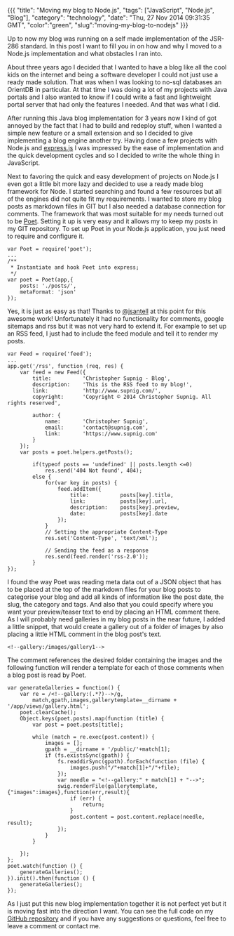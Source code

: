 {{{
    "title": "Moving my blog to Node.js",
    "tags": ["JavaScript", "Node.js", "Blog"],
    "category": "technology",
    "date": "Thu, 27 Nov 2014 09:31:35 GMT",
    "color":"green",
    "slug":"moving-my-blog-to-nodejs"
}}}

Up to now my blog was running on a self made implementation of the JSR-286
standard. In this post I want to fill you in on how and why I moved to a
Node.js implementation and what obstacles I ran into.
<!--more-->
About three years ago I decided that I wanted to have a blog like all the cool
kids on the internet and being a software developer I could not just use a ready
made solution. That was when I was looking to no-sql databases an OrientDB in particular.
At that time I was doing a lot of my projects with Java portals and I also wanted to know
if I could write a fast and lightweight portal server that had only the features I needed.
And that was what I did.

After running this Java blog implementation for 3 years now I kind of got annoyed by the fact
that I had to build and redeploy stuff, when I wanted a simple new feature or a small extension
and so I decided to give implementing a blog engine another try. Having done a few projects
with Node.js and [express.js](http://expressjs.com/) I was impressed by the ease of implementation
and the quick development cycles and so I decided to write the whole thing in JavaScript.

Next to favoring the quick and easy development of projects on Node.js I even got a little bit
more lazy and decided to use a ready made blog framework for Node. I started searching and found
a few resources but all of the engines did not quite fit my requirements. I wanted to store my
blog posts as markdown files in GIT but I also needed a database connection for comments.
The framework that was most suitable for my needs turned out to be [Poet](http://jsantell.github.io/poet/).
Setting it up is very easy and it allows my to keep my posts in my GIT repository. To set up
Poet in your Node.js application, you just need to require and configure it.

    var Poet = require('poet');
    ...
    /**
     * Instantiate and hook Poet into express;
     */
    var poet = Poet(app,{
        posts: './posts/',
        metaFormat: 'json'
    });

Yes, it is just as easy as that! Thanks to [@jsantell](https://twitter.com/jsantell) at this point for this awesome work!
Unfortunately it had no functionality for comments, google sitemaps and rss but it was not very hard to extend it.
For example to set up an RSS feed, I just had to include the feed module and tell it to render my posts.

    var Feed = require('feed');
    ...
    app.get('/rss', function (req, res) {
        var feed = new Feed({
            title:          'Christopher Supnig - Blog',
            description:    'This is the RSS feed to my blog!',
            link:           'http://www.supnig.com/',
            copyright:      'Copyright © 2014 Christopher Supnig. All rights reserved',

            author: {
                name:       'Christopher Supnig',
                email:      'contact@supnig.com',
                link:       'https://www.supnig.com'
            }
        });
        var posts = poet.helpers.getPosts();

            if(typeof posts == 'undefined' || posts.length <=0)
                res.send('404 Not found', 404);
            else {
                for(var key in posts) {
                    feed.addItem({
                        title:          posts[key].title,
                        link:           posts[key].url,
                        description:    posts[key].preview,
                        date:           posts[key].date
                    });
                }
                // Setting the appropriate Content-Type
                res.set('Content-Type', 'text/xml');

                // Sending the feed as a response
                res.send(feed.render('rss-2.0'));
            }
    });

I found the way Poet was reading meta data out of a JSON object that has to be placed at the top of the markdown files
for your blog posts to categorise your blog and add all kinds of information like the post date, the slug, the category and tags.
And also that you could specify where you want your preview/teaser text to end by placing an HTML comment there. As I will
probably need galleries in my blog posts in the near future, I added a little snippet, that would create a gallery out of a
folder of images by also placing a little HTML comment in the blog post's text.

    <!--gallery:/images/gallery1-->

The comment references the desired folder containing the images and the following function will render a template for each of those comments when
a blog post is read by Poet.

    var generateGalleries = function() {
        var re = /<!--gallery:(.*?)-->/g,
            match,gpath,images,gallerytemplate=__dirname + '/app/views/gallery.html';
        poet.clearCache();
        Object.keys(poet.posts).map(function (title) {
            var post = poet.posts[title];

            while (match = re.exec(post.content)) {
                images = [];
                gpath = __dirname + '/public/'+match[1];
                if (fs.existsSync(gpath)) {
                    fs.readdirSync(gpath).forEach(function (file) {
                        images.push("/"+match[1]+"/"+file);
                    });
                    var needle = "<!--gallery:" + match[1] + "-->";
                    swig.renderFile(gallerytemplate,{"images":images},function(err,result){
                        if (err) {
                            return;
                        }
                        post.content = post.content.replace(needle, result);
                    });
                }
            }

        });
    };
    poet.watch(function () {
        generateGalleries();
    }).init().then(function () {
        generateGalleries();
    });

As I just put this new blog implementation together it is not perfect yet but it is moving fast into the direction I want.
You can see the full code on my [GitHub repository](https://github.com/csupnig/www.supnig.com) and if you have any suggestions
or questions, feel free to leave a comment or contact me.